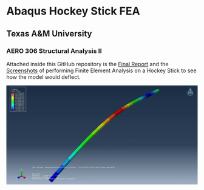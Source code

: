 # Abaqus Hockey Stick FEA
## Texas A&M University
### AERO 306 Structural Analysis II

Attached inside this GitHub repository is the [Final Report](/Report/ABAQUS%20Report.pdf) and the [Screenshots](/Pictures/) of performing Finite Element Analysis on a Hockey Stick to see how the model would deflect.

![Alt text](/Pictures/Maple_60inch_Stress.JPG)
